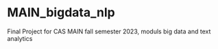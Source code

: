 # MAIN_bigdata_nlp
Final Project for CAS MAIN fall semester 2023, moduls big data and text analytics
